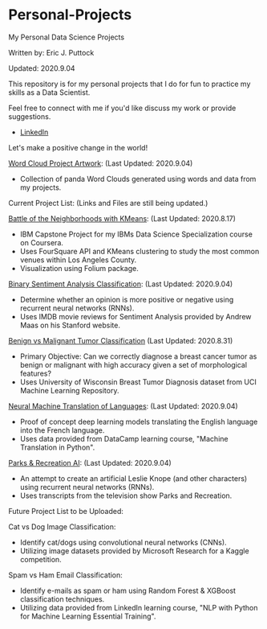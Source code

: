 # Personal-Projects
My Personal Data Science Projects

Written by: Eric J. Puttock

Updated: 2020.9.04

This repository is for my personal projects that I do for fun to practice my skills as a Data Scientist.

Feel free to connect with me if you'd like discuss my work or provide suggestions.
- [LinkedIn](https://www.linkedin.com/in/ejputtock/)

Let's make a positive change in the world!

[Word Cloud Project Artwork](InsertLinkHere): (Last Updated: 2020.9.04)
- Collection of panda Word Clouds generated using words and data from my projects.


Current Project List: (Links and Files are still being updated.)

[Battle of the Neighborhoods with KMeans](InsertLinkHere): (Last Updated: 2020.8.17)
- IBM Capstone Project for my IBMs Data Science Specialization course on Coursera.
- Uses FourSquare API and KMeans clustering to study the most common venues within Los Angeles County.
- Visualization using Folium package.

[Binary Sentiment Analysis Classification](InsertLinkHere): (Last Updated: 2020.9.04)
- Determine whether an opinion is more positive or negative using recurrent neural networks (RNNs).
- Uses IMDB movie reviews for Sentiment Analysis provided by Andrew Maas on his Stanford website.  

[Benign vs Malignant Tumor Classification](https://github.com/EJPanda/Personal-Projects/blob/master/EJP%20-%20Benign%20vs%20Malignant%20Tumor%20Classification/EricJPuttock_BenignvsMalignantTumorClassification.ipynb) (Last Updated: 2020.8.31)
- Primary Objective: Can we correctly diagnose a breast cancer tumor as benign or malignant with high accuracy given a set of morphological features?
- Uses University of Wisconsin Breast Tumor Diagnosis dataset from UCI Machine Learning Repository.

[Neural Machine Translation of Languages](InsertLinkHere): (Last Updated: 2020.9.04)
- Proof of concept deep learning models translating the English language into the French language.
- Uses data provided from DataCamp learning course, "Machine Translation in Python".

[Parks & Recreation AI](InsertLinkHere): (Last Updated: 2020.9.04)
- An attempt to create an artificial Leslie Knope (and other characters) using recurrent neural networks (RNNs).
- Uses transcripts from the television show Parks and Recreation.

Future Project List to be Uploaded:

Cat vs Dog Image Classification:
- Identify cat/dogs using convolutional neural networks (CNNs).
- Utilizing image datasets provided by Microsoft Research for a Kaggle competition.

Spam vs Ham Email Classification:
- Identify e-mails as spam or ham using Random Forest & XGBoost classification techniques.
- Utilizing data provided from LinkedIn learning course, "NLP with Python for Machine Learning Essential Training".